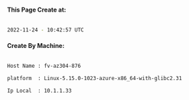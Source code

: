
   
#### This Page Create at:

```bash

2022-11-24 - 10:42:57 UTC

```

#### Create By Machine:

```bash

Host Name : fv-az304-876

platform  : Linux-5.15.0-1023-azure-x86_64-with-glibc2.31

Ip Local  : 10.1.1.33

```

